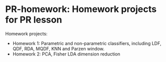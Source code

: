 PR-homework: Homework projects for PR lesson
===========

Homework projects:

* Homework 1: Parametric and non-parametric classifiers, including LDF, QDF, RDA, MQDF, KNN and Parzen window.
* Homework 2: PCA, Fisher LDA dimension reduction
